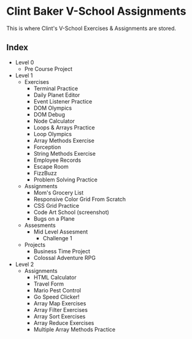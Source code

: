 # Clint Baker V-School Assignments

This is where Clint's V-School Exercises & Assignments are stored.

## Index

- Level 0
  - Pre Course Project
- Level 1
  - Exercises
    - Terminal Practice
    - Daily Planet Editor
    - Event Listener Practice
    - DOM Olympics
    - DOM Debug
    - Node Calculator
    - Loops & Arrays Practice
    - Loop Olympics
    - Array Methods Exercise
    - Forception
    - String Methods Exercise
    - Employee Records
    - Escape Room
    - FizzBuzz
    - Problem Solving Practice
  - Assignments
    - Mom's Grocery List
    - Responsive Color Grid From Scratch
    - CSS Grid Practice
    - Code Art School (screenshot)
    - Bugs on a Plane
  - Assesments
    - Mid Level Assesment
      - Challenge 1
  - Projects
    - Business Time Project
    - Colossal Adventure RPG
- Level 2
  - Assignments
    - HTML Calculator
    - Travel Form
    - Mario Pest Control
    - Go Speed Clicker!
    - Array Map Exercises
    - Array Filter Exercises
    - Array Sort Exercises
    - Array Reduce Exercises
    - Multiple Array Methods Practice
